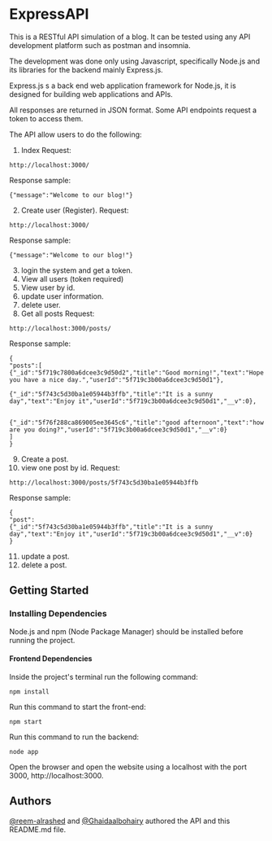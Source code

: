 # ExpressAPI

This is a RESTful API simulation of a blog. It can be tested using any API development platform such as postman and insomnia.   


The development was done only using Javascript, specifically Node.js and its libraries for the backend mainly Express.js.

Express.js s a back end web application framework for Node.js, it is designed for building web applications and APIs.

All responses are returned in JSON format. Some API endpoints request a token to access them. 

The API allow users to do the following:

1. Index
Request:
```
http://localhost:3000/
```
Response sample:
```
{"message":"Welcome to our blog!"}
```
2. Create user (Register).
Request:
```
http://localhost:3000/
```
Response sample:
```
{"message":"Welcome to our blog!"}
```
3. login the system and get a token.
4. View all users (token required)
5. View user by id.
6. update user information.
7. delete user.
8. Get all posts 
Request:
```
http://localhost:3000/posts/
```

Response sample:
```
{
"posts":[
{"_id":"5f719c7800a6dcee3c9d50d2","title":"Good morning!","text":"Hope you have a nice day.","userId":"5f719c3b00a6dcee3c9d50d1"},   

{"_id":"5f743c5d30ba1e05944b3ffb","title":"It is a sunny day","text":"Enjoy it","userId":"5f719c3b00a6dcee3c9d50d1","__v":0}, 


{"_id":"5f76f288ca869005ee3645c6","title":"good afternoon","text":"how are you doing?","userId":"5f719c3b00a6dcee3c9d50d1","__v":0}
]
}
```
9. Create a post.
10. view one post by id.
Request:
```
http://localhost:3000/posts/5f743c5d30ba1e05944b3ffb
```

Response sample:
```
{
"post":
{"_id":"5f743c5d30ba1e05944b3ffb","title":"It is a sunny day","text":"Enjoy it","userId":"5f719c3b00a6dcee3c9d50d1","__v":0}
}
```
11. update a post.
12. delete a post.


## Getting Started

### Installing Dependencies
Node.js and npm (Node Package Manager) should be installed before running the project.

#### Frontend Dependencies

Inside the project's terminal run the following command:
```
npm install
```
Run this command to start the front-end:
```
npm start
```
Run this command to run the backend:
 ```
 node app
 ```

Open the browser and open the website using a localhost with the port 3000,  http://localhost:3000.


## Authors   

[@reem-alrashed](https://github.com/reem-alrashed) and [@Ghaidaalbohairy](https://github.com/ghaidaalbohairy) authored the API and this README.md file.

